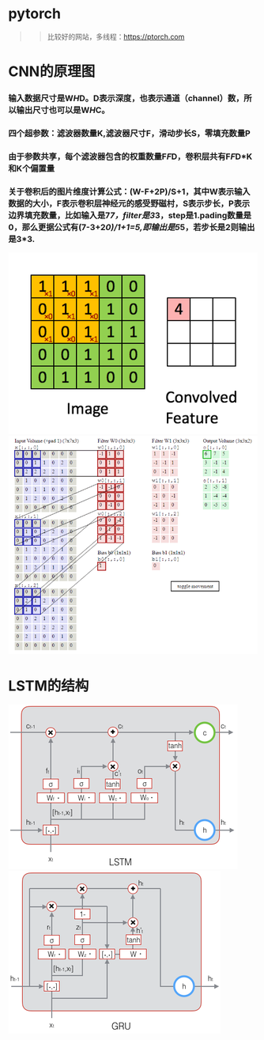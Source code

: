 # pytorch
>>比较好的网站，多线程：https://ptorch.com

# CNN的原理图
### 输入数据尺寸是W*H*D。D表示深度，也表示通道（channel）数，所以输出尺寸也可以是W*H*C。
### 四个超参数：滤波器数量K,滤波器尺寸F，滑动步长S，零填充数量P
### 由于参数共享，每个滤波器包含的权重数量F*F*D，卷积层共有F*F*D*K和K个偏置量
### 关于卷积后的图片维度计算公式：(W-F+2P)/S+1，其中W表示输入数据的大小，F表示卷积层神经元的感受野磁村，S表示步长，P表示边界填充数量，比如输入是7*7，filter是3*3，step是1.pading数量是0，那么更据公式有(7-3+2*0)/1+1=5,即输出是5*5，若步长是2则输出是3*3.
![](https://github.com/AIMarkov/pytorch/raw/master/image/CNN/2256672-19110dee0c54c0b2.gif)
![](https://github.com/AIMarkov/pytorch/raw/master/image/CNN/2256672-958f31b01695b085.gif)

# LSTM的结构
![](https://github.com/AIMarkov/pytorch/raw/master/image/LSTM/2256672-7ea82e4f1ac6cd75.png)
![](https://github.com/AIMarkov/pytorch/raw/master/image/LSTM/2256672-b784d887bf693253.png)
